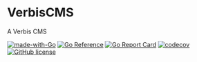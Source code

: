 # VerbisCMS

A Verbis CMS

[![made-with-Go](https://img.shields.io/badge/Made%20with-Go-1f425f.svg)](http://golang.org)
[![Go Reference](https://pkg.go.dev/badge/github.com/ainsleyclark/verbis.svg)](https://pkg.go.dev/github.com/ainsleyclark/verbis)
[![Go Report Card](https://goreportcard.com/badge/github.com/ainsleyclark/verbis)](https://goreportcard.com/report/github.com/ainsleyclark/verbis)
[![codecov](https://codecov.io/gh/ainsleyclark/verbis/branch/master/graph/badge.svg?token=1RTWRGMX8M)](https://codecov.io/gh/ainsleyclark/verbis)
[![GitHub license](https://img.shields.io/github/license/Naereen/StrapDown.js.svg)](https://github.com/Naereen/StrapDown.js/blob/master/LICENSE)


